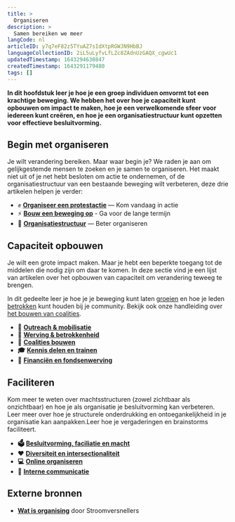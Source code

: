 ```yaml
---
title: >
  Organiseren
description: >
  Samen bereiken we meer
langCode: nl
articleID: y7q7eF82z5TYuAZ7sIdXtpRGWJN9HbBJ
languageCollectionID: 2iL5uLyfvLfLZc8ZAdnUzGAQX_cgwUc1
updatedTimestamp: 1643294630847
createdTimestamp: 1643291179480
tags: []
---
```


**In dit hoofdstuk leer je hoe je een groep individuen omvormt tot een krachtige beweging. We hebben het over hoe je capaciteit kunt opbouwen om impact te maken, hoe je een verwelkomende sfeer voor iedereen kunt creëren, en hoe je een organisatiestructuur kunt opzetten voor effectieve besluitvorming.**

## **Begin met organiseren**

Je wilt verandering bereiken. Maar waar begin je? We raden je aan om gelijkgestemde mensen te zoeken en je samen te organiseren. Het maakt niet uit of je net hebt besloten om actie te ondernemen, of de organisatiestructuur van een bestaande beweging wilt verbeteren, deze drie artikelen helpen je verder:

-   ✊ [**Organiseer een protestactie**](/organising/action) — Kom vandaag in actie
-   ⚡️ [**Bouw een beweging op**](/organising/build-movement) - Ga voor de lange termijn
-   📄 [**Organisatiestructuur**](/organising/frameworks) — Beter organiseren

## Capaciteit opbouwen

Je wilt een grote impact maken. Maar je hebt een beperkte toegang tot de middelen die nodig zijn om daar te komen. In deze sectie vind je een lijst van artikelen over het opbouwen van capaciteit om verandering teweeg te brengen.

In dit gedeelte leer je hoe je je beweging kunt laten [groeien](/organising/outreach-mobilisation) en hoe je leden [betrokken](/organising/recruitment-engagement) kunt houden bij je community. Bekijk ook onze handleiding over [het bouwen van coalities](/organising/coalition-building).

-   **📢** [**Outreach & mobilisatie**](/organising/outreach-mobilisation)
-   **💪** [**Werving & betrokkenheid**](/organising/recruitment-engagement)
-   **🙌** [**Coalities bouwen**](/organising/coalition-building)
-   **🎓** [**Kennis delen en trainen**](/organising/knowledge-sharing)
-   **🤑** [**Financiën en fondsenwerving**](/organising/finance)

## Faciliteren

Kom meer te weten over machtsstructuren (zowel zichtbaar als onzichtbaar) en hoe je als organisatie je besluitvorming kan verbeteren. Leer meer over hoe je structurele onderdrukking en ontoegankelijkheid in je organisatie kan aanpakken.Leer hoe je vergaderingen en brainstorms faciliteert.

-   **🗳** [**Besluitvorming, faciliatie en macht**](/organising/decisions-and-power)
-   **❤️** [**Diversiteit en intersectionaliteit**](/organising/diversity)
-   **💻** [**Online organiseren**](/organising/online)
-   **💬** [**Interne communicatie**](/organising/internal-communication)

## **Externe bronnen**

-   [**Wat is organising**](https://www.stroomversnellers.org/app/uploads/2020/09/HandleidingOrganizing_Stroomversnellers.pdf) door Stroomversnellers